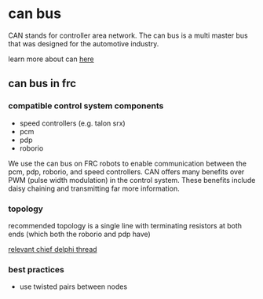 # can bus

CAN stands for controller area network. The can bus is a multi master bus that was designed for the automotive industry.

learn more about can [here](https://en.wikipedia.org/wiki/CAN_bus)
 
## can bus in frc

### compatible control system components
* speed controllers (e.g. talon srx)
* pcm
* pdp
* roborio
 
We use the can bus on FRC robots to enable communication between the pcm, pdp, roborio, and speed controllers. CAN offers many benefits over PWM (pulse width modulation) in the control system. These benefits include daisy chaining and transmitting far more information.

### topology

recommended topology is a single line with terminating resistors at both ends (which both the roborio and pdp have)

[relevant chief delphi thread](https://www.chiefdelphi.com/forums/showthread.php?t=132323)

### best practices

* use twisted pairs between nodes
